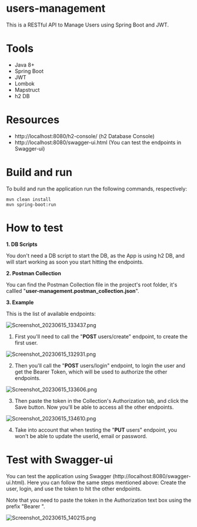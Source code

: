 # users-management

This is a RESTful API to Manage Users using Spring Boot and JWT.

# Tools

- Java 8+
- Spring Boot
- JWT
- Lombok
- Mapstruct
- h2 DB

# Resources

- http://localhost:8080/h2-console/ (h2 Database Console)
- http://localhost:8080/swagger-ui.html (You can test the endpoints in Swagger-ui)

# Build and run

To build and run the application run the following commands, respectively:

```
mvn clean install
mvn spring-boot:run
```

# How to test

**1. DB Scripts**

You don't need a DB script to start the DB, as the App is using h2 DB, and will start working as soon you start hitting the endpoints.

**2. Postman Collection**

You can find the Postman Collection file in the project's root folder, it's callled "**user-management.postman_collection.json**".

**3. Example**

This is the list of available endpoints:

![Screenshot_20230615_133437.png](..%2F..%2F..%2FDownloads%2FScreenshot_20230615_133437.png)

1. First you'll need to call the "**POST** users/create" endpoint, to create the first user.

![Screenshot_20230615_132931.png](..%2F..%2F..%2FDownloads%2FScreenshot_20230615_132931.png)

2. Then you'll call the "**POST** users/login" endpoint, to login the user and get the Bearer Token, which will be used to authorize the other endpoints.

![Screenshot_20230615_133606.png](..%2F..%2F..%2FDownloads%2FScreenshot_20230615_133606.png)

3. Then paste the token in the Collection's Authorization tab, and click the Save button. Now you'll be able to access all the other endpoints.

![Screenshot_20230615_134610.png](..%2F..%2F..%2FDownloads%2FScreenshot_20230615_134610.png)

4. Take into account that when testing the "**PUT** users" endpoint, you won't be able to update the userId, email or password.

# Test with Swagger-ui

You can test the application using Swagger (http://localhost:8080/swagger-ui.html). Here you can follow the same steps mentioned above: Create the user, login, and use the token to hit the other endpoints.

Note that you need to paste the token in the Authorization text box using the prefix "Bearer ".

![Screenshot_20230615_140215.png](..%2F..%2F..%2FDownloads%2FScreenshot_20230615_140215.png)